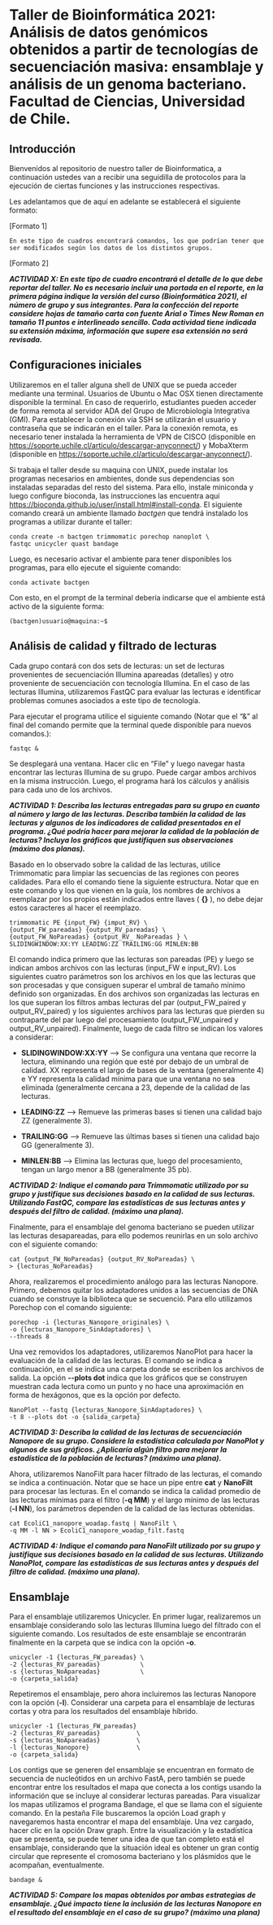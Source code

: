 # Taller de Bioinformática 2021: Análisis de datos genómicos obtenidos a partir de tecnologías de secuenciación masiva: ensamblaje y análisis de un genoma bacteriano. Facultad de Ciencias, Universidad de Chile.

## Introducción
Bienvenidos al repositorio de nuestro taller de Bioinformatica, a continuación ustedes van a recibir una seguidilla de protocolos para la ejecución de ciertas funciones y las instrucciones respectivas.

Les adelantamos que de aquí en adelante se establecerá el siguiente formato:

[Formato 1]
```
En este tipo de cuadros encontrará comandos, los que podrían tener que ser modificados según los datos de los distintos grupos.
```
[Formato 2]

***ACTIVIDAD X: En este tipo de cuadro encontrará el detalle de lo que debe reportar del taller. No es necesario incluir una portada en el reporte, en la primera página indique la versión del curso (Bioinformática 2021), el número de grupo y sus integrantes. Para la confección del reporte considere hojas de tamaño carta con fuente Arial o Times New Roman en tamaño 11 puntos e interlineado sencillo. Cada actividad tiene indicada su extensión máxima, información que supere esa extensión no será revisada.***

## Configuraciones iniciales
Utilizaremos en el taller alguna shell de UNIX que se pueda acceder mediante una terminal. Usuarios de Ubuntu o Mac OSX tienen directamente disponible la terminal. En caso de requerirlo, estudiantes pueden acceder de forma remota al servidor ADA del Grupo de Microbiología Integrativa (GMI). Para establecer la conexión vía SSH se utilizarán el usuario y contraseña que se indicarán en el taller. Para la conexión remota, es necesario tener instalada la herramienta de VPN de CISCO (disponible en https://soporte.uchile.cl/articulo/descargar-anyconnect/) y MobaXterm (disponible en https://soporte.uchile.cl/articulo/descargar-anyconnect/).

Si trabaja el taller desde su maquina con UNIX, puede instalar los programas necesarios en ambientes, donde sus dependencias son instaladas separadas del resto del sistema. Para ello, instale miniconda y luego configure bioconda, las instrucciones las encuentra aquí https://bioconda.github.io/user/install.html#install-conda. El siguiente comando creará un ambiente llamado *bactgen* que tendrá instalado los programas a utilizar durante el taller:

```
conda create -n bactgen trimmomatic porechop nanoplot \
fastqc unicycler quast bandage
```
Luego, es necesario activar el ambiente para tener disponibles los programas, para ello ejecute
el siguiente comando:
```
conda activate bactgen
```
Con esto, en el prompt de la terminal debería indicarse que el ambiente está activo de la
siguiente forma:
```
(bactgen)usuario@maquina:~$
```
## Análisis de calidad y filtrado de lecturas
Cada grupo contará con dos sets de lecturas: un set de lecturas provenientes de secuenciación Illumina apareadas (detalles) y otro proveniente de secuenciación con tecnología Illumina. En el caso de las lecturas Illumina, utilizaremos FastQC para evaluar las lecturas e identificar problemas comunes asociados a este tipo de tecnología.

Para ejecutar el programa utilice el siguiente comando (Notar que el “&” al final del comando permite que la terminal quede disponible para nuevos comandos.):
```
fastqc &
```
Se desplegará una ventana. Hacer clic en “File” y luego navegar hasta encontrar las lecturas Illumina de su grupo. Puede cargar ambos archivos en la misma instrucción. Luego, el programa hará los cálculos y análisis para cada uno de los archivos.

***ACTIVIDAD 1: Describa las lecturas entregadas para su grupo en cuanto al número y largo de las lecturas. Describa también la calidad de las lecturas y algunos de los indicadores de calidad presentados en el programa. ¿Qué podría hacer para mejorar la calidad de la población de lecturas? Incluya los gráficos que justifiquen sus observaciones (máximo dos planas).***

Basado en lo observado sobre la calidad de las lecturas, utilice Trimmomatic para limpiar las secuencias de las regiones con peores calidades. Para ello el comando tiene la siguiente estructura. Notar que en este comando y los que vienen en la guía, los nombres de archivos a reemplazar por los propios están indicados entre llaves ( **{}** ), no debe dejar estos caracteres al hacer el reemplazo.
```
trimmomatic PE {input_FW} {imput_RV} \
{output_FW_pareadas} {output_RV_pareadas} \
{output_FW_NoPareadas} {output_RV_ NoPareadas } \
SLIDINGWINDOW:XX:YY LEADING:ZZ TRAILING:GG MINLEN:BB
```
El comando indica primero que las lecturas son pareadas (PE) y luego se indican ambos archivos con las lecturas (input_FW e input_RV). Los siguientes cuatro parámetros son los archivos en los que las lecturas que son procesadas y que consiguen superar el umbral de tamaño mínimo definido son organizadas. En dos archivos son organizadas las lecturas en los que superan los filtros ambas lecturas del par (output_FW_paired y output_RV_paired) y los siguientes archivos para las lecturas que pierden su contraparte del par luego del procesamiento (output_FW_unpaired y output_RV_unpaired). Finalmente, luego de cada filtro se indican los valores a considerar:

- **SLIDINGWINDOW:XX:YY** --> Se configura una ventana que recorre la lectura, eliminando una región que esté por debajo de un umbral de calidad. XX representa el largo de bases de la ventana (generalmente 4) e YY representa la calidad mínima para que una ventana no sea eliminada (generalmente cercana a 23, depende de la calidad de las lecturas.

- **LEADING:ZZ** --> Remueve las primeras bases si tienen una calidad bajo ZZ (generalmente 3).

- **TRAILING:GG** --> Remueve las últimas bases si tienen una calidad bajo GG (generalmente 3).

- **MINLEN:BB** --> Elimina las lecturas que, luego del procesamiento, tengan un largo menor a BB (generalmente 35 pb).

***ACTIVIDAD 2: Indique el comando para Trimmomatic utilizado por su grupo y justifique sus decisiones basado en la calidad de sus lecturas. Utilizando FastQC, compare las estadísticas de sus lecturas antes y después del filtro de calidad. (máximo una plana).***

Finalmente, para el ensamblaje del genoma bacteriano se pueden utilizar las lecturas desapareadas, para ello podemos reunirlas en un solo archivo con el siguiente comando:
```
cat {output_FW_NoPareadas} {output_RV_NoPareadas} \
> {lecturas_NoPareadas}
```
Ahora, realizaremos el procedimiento análogo para las lecturas Nanopore. Primero, debemos quitar los adaptadores unidos a las secuencias de DNA cuando se construye la biblioteca que se secuenció. Para ello utilizamos Porechop con el comando siguiente:
```
porechop -i {lecturas_Nanopore_originales} \
-o {lecturas_Nanopore_SinAdaptadores} \
--threads 8
```
Una vez removidos los adaptadores, utilizaremos NanoPlot para hacer la evaluación de la calidad de las lecturas. El comando se indica a continuación, en el se indica una carpeta donde se escriben los archivos de salida. La opción **--plots dot** indica que los gráficos que se construyen muestran cada lectura como un punto y no hace una aproximación en forma de hexágonos, que es la opción por defecto.
```
NanoPlot --fastq {lecturas_Nanopore_SinAdaptadores} \
-t 8 --plots dot -o {salida_carpeta}
```
***ACTIVIDAD 3: Describa la calidad de las lecturas de secuenciación Nanopore de su grupo. Considere la estadística calculada por NanoPlot y algunos de sus gráficos. ¿Aplicaría algún filtro para mejorar la estadística de la población de lecturas? (máximo una plana).***

Ahora, utilizaremos NanoFilt para hacer filtrado de las lecturas, el comando se indica a continuación. Notar que se hace un pipe entre **cat** y **NanoFilt** para procesar las lecturas. En el comando se indica la calidad promedio de las lecturas mínimas para el filtro (**-q MM**) y el largo mínimo de las lecturas (**-l NN**), los parámetros dependen de la calidad de las lecturas obtenidas.
```
cat EcoliC1_nanopore_woadap.fastq | NanoFilt \
-q MM -l NN > EcoliC1_nanopore_woadap_filt.fastq
```
***ACTIVIDAD 4: Indique el comando para NanoFilt utilizado por su grupo y justifique sus decisiones basado en la calidad de sus lecturas. Utilizando NanoPlot, compare las estadísticas de sus lecturas antes y después del filtro de calidad. (máximo una plana).***

## Ensamblaje
Para el ensamblaje utilizaremos Unicycler. En primer lugar, realizaremos un ensamblaje considerando solo las lecturas Illumina luego del filtrado con el siguiente comando. Los resultados de este ensamblaje se encontrarán finalmente en la carpeta que se indica con la opción **-o**.
```
unicycler -1 {lecturas_FW_pareadas} \
-2 {lecturas_RV_pareadas}           \
-s {lecturas_NoApareadas}           \
-o {carpeta_salida}
```
Repetiremos el ensamblaje, pero ahora incluiremos las lecturas Nanopore con la opción (**-l**). Considerar una carpeta para el ensamblaje de lecturas cortas y otra para los resultados del ensamblaje híbrido.
```
unicycler -1 {lecturas_FW_pareadas}
-2 {lecturas_RV_pareadas}          \
-s {lecturas_NoApareadas}          \
-l {lecturas_Nanopore}             \
-o {carpeta_salida}
```
Los contigs que se generen del ensamblaje se encuentran en formato de secuencia de nucleótidos en un archivo FastA, pero también se puede encontrar entre los resultados el mapa que conecta a los contigs usando la información que se incluye al considerar lecturas pareadas. Para visualizar los mapas utilizamos el programa Bandage, el que se llama con el siguiente comando. En la pestaña File buscaremos la opción Load graph y navegaremos hasta encontrar el mapa del ensamblaje. Una vez cargado, hacer clic en la opción Draw graph. Entre la visualización y la estadística que se presenta, se puede tener una idea de que tan completo está el ensamblaje, considerando que la situación ideal es obtener un gran contig circular que represente el cromosoma bacteriano y los plásmidos que le acompañan, eventualmente.
```
bandage &
```
***ACTIVIDAD 5: Compare los mapas obtenidos por ambas estrategias de ensamblaje. ¿Qué impacto tiene la inclusión de las lecturas Nanopore en el resultado del ensamblaje en el caso de su grupo? (máximo una plana)***
